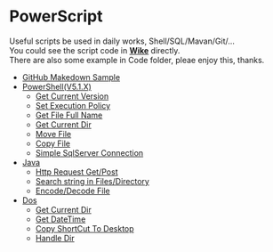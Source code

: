 # PowerScript
Useful scripts be used in daily works, Shell/SQL/Mavan/Git/...  
You could see the script code in **[Wike](https://github.com/bearfly1990/PowerScript/wiki)** directly.  
There are also some example in Code folder, pleae enjoy this, thanks.  
* [GitHub Makedown Sample](https://github.com/bearfly1990/PowerScript/blob/master/GitHub/MakedownSample.md)
* [PowerShell(V5.1.X)](https://github.com/bearfly1990/PowerScript/wiki/PowerShell(V5.1.X)) 
  * [Get Current Version](https://github.com/bearfly1990/PowerScript/wiki/PowerShell(V5.1.X)#get-current-version)
  * [Set Execution Policy](https://github.com/bearfly1990/PowerScript/wiki/PowerShell(V5.1.X)#setexecutionpolicy)
  * [Get File Full Name](https://github.com/bearfly1990/PowerScript/wiki/PowerShell(V5.1.X)#get-file-full-name)
  * [Get Current Dir](https://github.com/bearfly1990/PowerScript/wiki/PowerShell(V5.1.X)#get-current-dir)
  * [Move File](https://github.com/bearfly1990/PowerScript/wiki/PowerShell(V5.1.X)#move-file)
  * [Copy File](https://github.com/bearfly1990/PowerScript/wiki/PowerShell(V5.1.X)#copy-file)
  * [Simple SqlServer Connection](https://github.com/bearfly1990/PowerScript/wiki/PowerShell(V5.1.X)#simple-sqlserver-connection)
* [Java](https://github.com/bearfly1990/PowerScript/wiki/Java)
  * [Http Request Get/Post](https://github.com/bearfly1990/PowerScript/wiki/Java#http-request-getpost)
  * [Search string in Files/Directory](https://github.com/bearfly1990/PowerScript/wiki/Java#search-string-in-filesdirectory)
  * [Encode/Decode File](https://github.com/bearfly1990/PowerScript/wiki/Java#encodedecode-file)
* [Dos](https://github.com/bearfly1990/PowerScript/wiki/Dos)
  * [Get Current Dir](https://github.com/bearfly1990/PowerScript/wiki/Dos#get-current-dir)
  * [Get DateTime](https://github.com/bearfly1990/PowerScript/wiki/Dos#get-date-time)
  * [Copy ShortCut To Desktop](https://github.com/bearfly1990/PowerScript/wiki/Dos#copy-shortcut-to-desktop)
  * [Handle Dir](https://github.com/bearfly1990/PowerScript/wiki/Dos#handle-dir)
